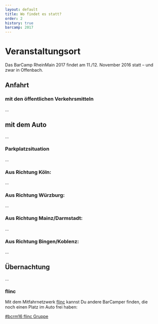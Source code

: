 ```yaml
---
layout: default
title: Wo findet es statt?
order: 2                  
history: true
barcamp: 2017
---
```


# Veranstaltungsort

Das BarCamp RheinMain 2017 findet am 11./12. November 2016 statt – und zwar in Offenbach.

## Anfahrt

### mit den öffentlichen Verkehrsmitteln

...

## mit dem Auto

...

### Parkplatzsituation

...

### Aus Richtung Köln:

...

### Aus Richtung Würzburg:

...

### Aus Richtung Mainz/Darmstadt:

...

### Aus Richtung Bingen/Koblenz:

...

## Übernachtung

...

### flinc

Mit dem Mitfahrnetzwerk [flinc](https://flinc.org) kannst Du andere BarCamper finden, die noch einen Platz im Auto frei haben:

<a href="https://flinc.org/groups/2642-barcamp-rheinmain-2016-wiesbaden-19-20-11-2016" class="flincScheduleWidget" data-flinc-style="Grey" data-flinc-type="offer">#bcrm16 flinc Gruppe</a>
